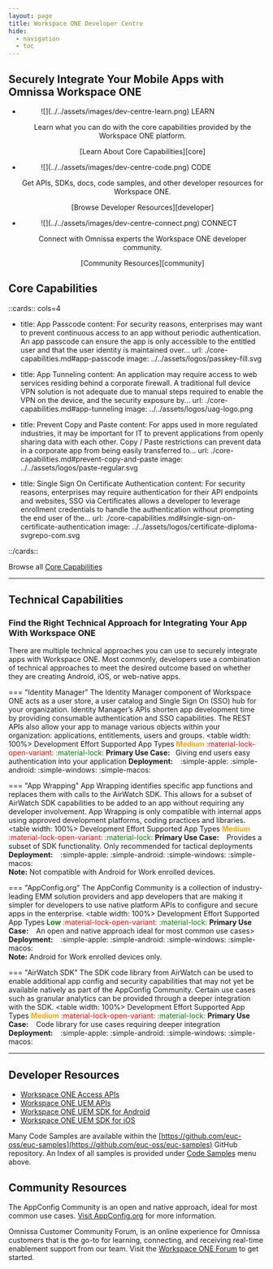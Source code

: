 ```yaml
---
layout: page
title: Workspace ONE Developer Centre
hide:
  - navigation
  - toc
---
```


## Securely Integrate Your Mobile Apps with Omnissa Workspace ONE

<div class="grid cards" markdown>

- <figure markdown="span">
    ![](../../assets/images/dev-centre-learn.png)
    <caption>LEARN</caption>
    </figure>
  
    <p style="text-align: center;"> Learn what you can do with the core capabilities provided by the Workspace ONE platform. </p>

    <p style="text-align: center;"> [Learn About Core Capabilities][core]</p>

- <figure markdown="span">
    ![](../../assets/images/dev-centre-code.png)
    <caption>CODE</caption>
    </figure>
  
    <p style="text-align: center;"> Get APIs, SDKs, docs, code samples, and other developer resources for Workspace ONE. </p>

    <p style="text-align: center;"> [Browse Developer Resources][developer] </p>

- <figure markdown="span">
    ![](../../assets/images/dev-centre-connect.png)
    <caption>CONNECT</caption>
    </figure>
  
    <p style="text-align: center;"> Connect with Omnissa experts the Workspace ONE developer community. </p>

    <p style="text-align: center;"> [Community Resources][community] </p>

</div>

## Core Capabilities

::cards:: cols=4

- title: App Passcode
  content: For security reasons, enterprises may want to prevent continuous access to an app without periodic authentication. An app passcode can ensure the app is only accessible to the entitled user and that the user identity is maintained over...
  url: ./core-capabilities.md#app-passcode
  image: ../../assets/logos/passkey-fill.svg

- title: App Tunneling
  content: An application may require access to web services residing behind a corporate firewall. A traditional full device VPN solution is not adequate due to manual steps required to enable the VPN on the device, and the security exposure by...
  url: ./core-capabilities.md#app-tunneling
  image: ../../assets/logos/uag-logo.png

- title: Prevent Copy and Paste
  content: For apps used in more regulated industries, it may be important for IT to prevent applications from openly sharing data with each other. Copy / Paste restrictions can prevent data in a corporate app from being easily transferred to...
  url: ./core-capabilities.md#prevent-copy-and-paste
  image: ../../assets/logos/paste-regular.svg

- title: Single Sign On Certificate Authentication
  content: For security reasons, enterprises may require authentication for their API endpoints and websites, SSO via Certificates allows a developer to leverage enrollment credentials to handle the authentication without prompting the end user of the...
  url: ./core-capabilities.md#single-sign-on-certificate-authentication
  image: ../../assets/logos/certificate-diploma-svgrepo-com.svg

::/cards::

Browse all [Core Capabilities](core-capabilities.md)

---

## Technical Capabilities

### Find the Right Technical Approach for Integrating Your App With Workspace ONE

There are multiple technical approaches you can use to securely integrate apps with Workspace ONE. Most commonly, developers use a combination of technical approaches to meet the desired outcome based on whether they are creating Android, iOS, or web-native apps.

<div class="grid" markdown>

=== "Identity Manager"
    The Identity Manager component of Workspace ONE acts as a user store, a user catalog and Single Sign On (SSO) hub for your organization. Identity Manager’s APIs shorten app development time by providing consumable authentication and SSO capabilities. The REST APIs also allow your app to manage various objects within your organization: applications, entitlements, users and groups. <table width: 100%>  <thead>  <tr>  <th>Development Effort</th>  <th>Supported App Types</th>  </tr>  </thead>  <tr>  <td><span style="color:orange">**Medium**</span></td>  <td><span style="color:red">:material-lock-open-variant:</span>    <span style="color:green">:material-lock:</span></td>  </tr>  <tr>  <td>**Primary Use Case:**&ensp; Giving end users easy authentication into your application</td>  <td>**Deployment:** &ensp; :simple-apple:  :simple-android:  :simple-windows:  :simple-macos:</td>  </tr>  </table>

=== "App Wrapping"
    App Wrapping identifies specific app functions and replaces them with calls to the AirWatch SDK. This allows for a subset of AirWatch SDK capabilities to be added to an app without requiring any developer involvement. App Wrapping is only compatible with internal apps using approved development platforms, coding practices and libraries. <table width: 100%>  <thead>  <tr>  <th>Development Effort</th>  <th>Supported App Types</th>  </tr>  </thead>  <tr>  <td><span style="color:orange">**Medium**</span></td>  <td><span style="color:red">:material-lock-open-variant:</span>    <span style="color:green">:material-lock:</span></td>  </tr>  <tr>  <td>**Primary Use Case:** &ensp; Provides a subset of SDK functionality. Only recommended for tactical deployments</td>  <td>**Deployment:**  &ensp; :simple-apple:  :simple-android:  :simple-windows:  :simple-macos: <br>**Note:** Not compatible with Android for Work enrolled devices.</td>  </tr>  </table>

=== "AppConfig.org"
    The AppConfig Community is a collection of industry-leading EMM solution providers and app developers that are making it simpler for developers to use native platform APIs to configure and secure apps in the enterprise. <table width: 100%>  <thead>  <tr>  <th>Development Effort</th>  <th>Supported App Types</th>  </tr>  </thead>  <tr>  <td><span style="color:green">**Low**</span></td>  <td><span style="color:red">:material-lock-open-variant:</span>    <span style="color:green">:material-lock:</span></td>  </tr>  <tr>  <td>**Primary Use Case:**  &ensp; An open and native approach ideal for most common use cases></td>  <td>**Deployment:**  &ensp; :simple-apple:  :simple-android:  :simple-windows:  :simple-macos: <br>**Note:** Android for Work enrolled devices only.</td>  </tr>  </table>

=== "AirWatch SDK"
    The SDK code library from AirWatch can be used to enable additional app config and security capabilities that may not yet be available natively as part of the AppConfig Community. Certain use cases such as granular analytics can be provided through a deeper integration with the SDK. 
    <table width: 100%>  <thead>  <tr>  <th>Development Effort</th>  <th>Supported App Types</th>  </tr>  </thead>  <tr>  <td><span style="color:orange">**Medium**</span></td>  <td><span style="color:red">:material-lock-open-variant:</span>    <span style="color:green">:material-lock:</span></td>  </tr>  <tr>  <td>**Primary Use Case:** &ensp; Code library for use cases requiring deeper integration</td>  <td>**Deployment:** &ensp; :simple-apple:  :simple-android:  :simple-windows:  :simple-macos:</td>  </tr>  </table>

</div>
<!-- :simple-apple:  :simple-android:  :simple-windows:  :simple-macos: -->

---

## Developer Resources

- [Workspace ONE Access APIs](../../../apis/ws1-access-apis/index.md)
- [Workspace ONE UEM APIs](../../../apis/ws1-uem-apis/index.md)
- [Workspace ONE UEM SDK for Android](../../../ws1-sdk-uem-android/index.md)
- [Workspace ONE UEM SDK for iOS](../../../ws1-skd-uem-ios/index.md)

<!-- ::cards:: cols=3

- title: Workspace ONE Access APIs

  url: ../../../apis/ws1-access-apis/index.md
  image: ../../assets/logos/ws1-access-logo.png

- title: Workspace ONE UEM SDK for Android

  url: ../../../ws1-sdk-uem-android/index.md
  image: ../../assets/logos/ws1-uem-logo.png

- title: Workspace ONE UEM SDK for iOS

  url: ../../../ws1-skd-uem-ios/index.md
  image: ../../assets/logos/ws1-uem-logo.png

- title: Android Tutorials

  url: ./core-capabilities.md#
  image: ../../assets/logos/android_logo_circle.png

- title: Xamarin (Android) Tutorials

  url: sso-cert-auth.md
  image: ../../assets/logos/android_logo_circle.png

- title: iOS Tutorials

  url: sso-cert-auth.md
  image: ../../assets/logos/apple_logo_circle.png

- title: Xamarin (iOS) Tutorials

  url: sso-cert-auth.md
  image: ../../assets/logos/apple_logo_circle.png

::/cards:: -->

Many Code Samples are available within the [https://github.com/euc-oss/euc-samples](https://github.com/euc-oss/euc-samples) GitHub repository. An Index of all samples is provided under [Code Samples](../../samples/index.md) menu above.

## Community Resources

The AppConfig Community is an open and native approach, ideal for most common use cases. [Visit AppConfig.org](https://appconfig.org/) for more information.

Omnissa Customer Community Forum, is an online experience for Omnissa customers that is the go-to for learning, connecting, and receiving real-time enablement support from our team. Visit the [Workspace ONE Forum](https://community.omnissa.com/forums/forum/9-workspace-one/) to get started.

[core]: #core-capabilities
[developer]: #developer-resources
[community]: #community-resources
